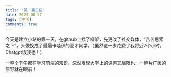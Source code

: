 ```yaml
---
title: "第一篇日记"
date: 2025-08-27
tags: [生活]
comments: true
---
```


今天是建立小站的第一天，在github上找了框架，先更改了社交媒体，“苦苦思索之下”，头像换成了最最卡哇伊的高木同学。（虽然这一步花费了我将近2个小时，Chatgpt误我也！）

一整个下午都在学习前端的知识，忽然发现大学上的课何其局限也，一整片广袤的原野就在眼前！
